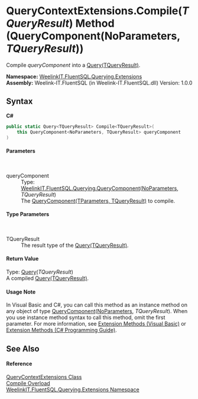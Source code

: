 # QueryContextExtensions.Compile(*TQueryResult*) Method (QueryComponent(NoParameters, *TQueryResult*))
 

Compile *queryComponent* into a <a href="6f307b37-7f33-b530-7c3a-ff1afbca1c60">Query(TQueryResult)</a>.

**Namespace:**&nbsp;<a href="8228ee1a-d58b-e795-efdf-f76e0ef01cf2">WeelinkIT.FluentSQL.Querying.Extensions</a><br />**Assembly:**&nbsp;Weelink-IT.FluentSQL (in Weelink-IT.FluentSQL.dll) Version: 1.0.0

## Syntax

**C#**<br />
``` C#
public static Query<TQueryResult> Compile<TQueryResult>(
	this QueryComponent<NoParameters, TQueryResult> queryComponent
)

```


#### Parameters
&nbsp;<dl><dt>queryComponent</dt><dd>Type: <a href="99a943bf-ed1c-c4ab-faea-abee3cf13828">WeelinkIT.FluentSQL.Querying.QueryComponent</a>(<a href="366e7705-637b-5dcb-b457-635261f2ef32">NoParameters</a>, *TQueryResult*)<br />The <a href="99a943bf-ed1c-c4ab-faea-abee3cf13828">QueryComponent(TParameters, TQueryResult)</a> to compile.</dd></dl>

#### Type Parameters
&nbsp;<dl><dt>TQueryResult</dt><dd>The result type of the <a href="6f307b37-7f33-b530-7c3a-ff1afbca1c60">Query(TQueryResult)</a>.</dd></dl>

#### Return Value
Type: <a href="6f307b37-7f33-b530-7c3a-ff1afbca1c60">Query</a>(*TQueryResult*)<br />A compiled <a href="6f307b37-7f33-b530-7c3a-ff1afbca1c60">Query(TQueryResult)</a>.

#### Usage Note
In Visual Basic and C#, you can call this method as an instance method on any object of type <a href="99a943bf-ed1c-c4ab-faea-abee3cf13828">QueryComponent</a>(<a href="366e7705-637b-5dcb-b457-635261f2ef32">NoParameters</a>, *TQueryResult*). When you use instance method syntax to call this method, omit the first parameter. For more information, see <a href="http://msdn.microsoft.com/en-us/library/bb384936.aspx">Extension Methods (Visual Basic)</a> or <a href="http://msdn.microsoft.com/en-us/library/bb383977.aspx">Extension Methods (C# Programming Guide)</a>.

## See Also


#### Reference
<a href="f6b6eb7e-e8f6-f0bc-e6d2-9107df5ba727">QueryContextExtensions Class</a><br /><a href="8ac6acca-968f-b2df-c351-2aeef703d501">Compile Overload</a><br /><a href="8228ee1a-d58b-e795-efdf-f76e0ef01cf2">WeelinkIT.FluentSQL.Querying.Extensions Namespace</a><br />